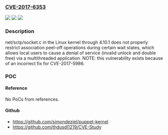 ### [CVE-2017-6353](https://cve.mitre.org/cgi-bin/cvename.cgi?name=CVE-2017-6353)
![](https://img.shields.io/static/v1?label=Product&message=n%2Fa&color=blue)
![](https://img.shields.io/static/v1?label=Version&message=n%2Fa&color=blue)
![](https://img.shields.io/static/v1?label=Vulnerability&message=n%2Fa&color=brighgreen)

### Description

net/sctp/socket.c in the Linux kernel through 4.10.1 does not properly restrict association peel-off operations during certain wait states, which allows local users to cause a denial of service (invalid unlock and double free) via a multithreaded application.  NOTE: this vulnerability exists because of an incorrect fix for CVE-2017-5986.

### POC

#### Reference
No PoCs from references.

#### Github
- https://github.com/simondeziel/puppet-kernel
- https://github.com/thdusdl1219/CVE-Study


